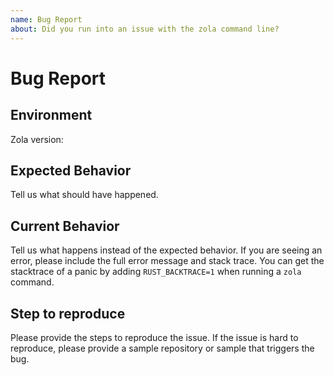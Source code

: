 ```yaml
---
name: Bug Report
about: Did you run into an issue with the zola command line?
---
```


# Bug Report

## Environment

Zola version:

## Expected Behavior
Tell us what should have happened.

## Current Behavior
Tell us what happens instead of the expected behavior. If you are seeing an
error, please include the full error message and stack trace. You can get the
stacktrace of a panic by adding `RUST_BACKTRACE=1` when running a `zola` command.

## Step to reproduce
Please provide the steps to reproduce the issue.
If the issue is hard to reproduce, please provide a sample repository or sample
that triggers the bug.
